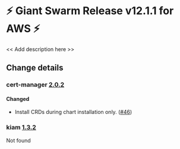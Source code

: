 # :zap: Giant Swarm Release v12.1.1 for AWS :zap:

<< Add description here >>

## Change details


### cert-manager [2.0.2](https://github.com/giantswarm/cert-manager-app/releases/tag/v2.0.2)

#### Changed
- Install CRDs during chart installation only. ([#46](https://github.com/giantswarm/cert-manager-app/pull/46))



### kiam [1.3.2](https://github.com/giantswarm/kiam-app/releases/tag/v1.3.2)

Not found


